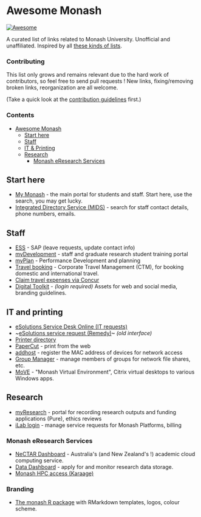 # Awesome Monash

[![Awesome](https://cdn.rawgit.com/sindresorhus/awesome/d7305f38d29fed78fa85652e3a63e154dd8e8829/media/badge.svg)](https://github.com/sindresorhus/awesome)

A curated list of links related to Monash University. Unofficial and unaffiliated. Inspired by all [these kinds of lists](https://github.com/sindresorhus/awesome).

### Contributing

This list only grows and remains relevant due to the hard work of contributors, so feel free to send pull requests !
New links, fixing/removing broken links, reorganization are all welcome.

(Take a quick look at the [contribution guidelines](https://github.com/pansapiens/awesome-monash/blob/master/CONTRIBUTING.md) first.)

### Contents

- [Awesome Monash](#awesome-monash)
    - [Start here](#start-here)
    - [Staff](#staff)
    - [IT & Printing](#it-and-printing)
    - [Research](#research)
      - [Monash eResearch Services](#monash-eresearch-services)

## Start here

* [My Monash](https://my.monash/) - the main portal for students and staff. Start here, use the search, you may get lucky.
* [Integrated Directory Service (MIDS)](https://mids.monash.edu.au/) - search for staff contact details, phone numbers, emails.


## Staff

* [ESS](https://eservices.monash.edu.au/irj/portal/#Shell-home) - SAP (leave requests, update contact info)
* [myDevelopment](https://monash.csod.com/samldefault.aspx) - staff and graduate research student training portal
* [myPlan](https://monashportal.pageuppeople.com/Dock.aspx) - Performance Development and planning
* [Travel booking](https://www.intranet.monash/finance/our-services/monash-travel-page) - Corporate Travel Management (CTM), for booking domestic and international travel.
* [Claim travel expenses via Concur](https://my.monash.edu.au/services/travel-and-expense?_ga=2.212012438.328957314.1578958440-76165186.1563429043)
* [Digital Toolkit](https://www.monash.edu/digital-toolkit) - _(login required)_ Assets for web and social media, branding guidelines.

## IT and printing

* [eSolutions Service Desk Online (IT requests)](https://servicedeskonline-myit.onbmc.com/dwp/app/#/page/s5rafqrj)
* ~[eSolutions service request (Remedy)](https://servicedeskonline.onbmc.com/arsys/forms/monash-s/SRS%3AServiceRequestConsole/Default+Administrator+View/)~ *(old interface)*
* [Printer directory](https://printers.monash.edu/directory/Printers.aspx)
* [PaperCut](https://web-print.monash.edu/app?) - print from the web
* [addhost](https://webnet.its.monash.edu/cgi-bin/addhost/register) - register the MAC address of devices for network access
* [Group Manager](https://groupadmin.monash.edu/) - manage members of groups for network file shares, etc.
* [MoVE](https://MoVE.monash.edu/) - "Monash Virtual Environment", Citrix virtual desktops to various Windows apps.

## Research

* [myResearch](https://www.monash.edu/myresearch) - portal for recording research outputs and funding applications (Pure), ethics reviews
* [iLab login](https://monash.ilab.agilent.com/) - manage service requests for Monash Platforms, billing

### Monash eResearch Services

* [NeCTAR Dashboard](https://dashboard.rc.nectar.org.au/) - Australia's (and New Zealand's !) academic cloud computing service.
* [Data Dashboard](https://datadashboard.erc.monash.edu/#/dashboard) - apply for and monitor research data storage.
* [Monash HPC access (Karaage)](https://hpc.erc.monash.edu.au/karaage/)

### Branding
* [The monash R package](https://numbats.github.io/monash/) with RMarkdown templates, logos, colour scheme.
